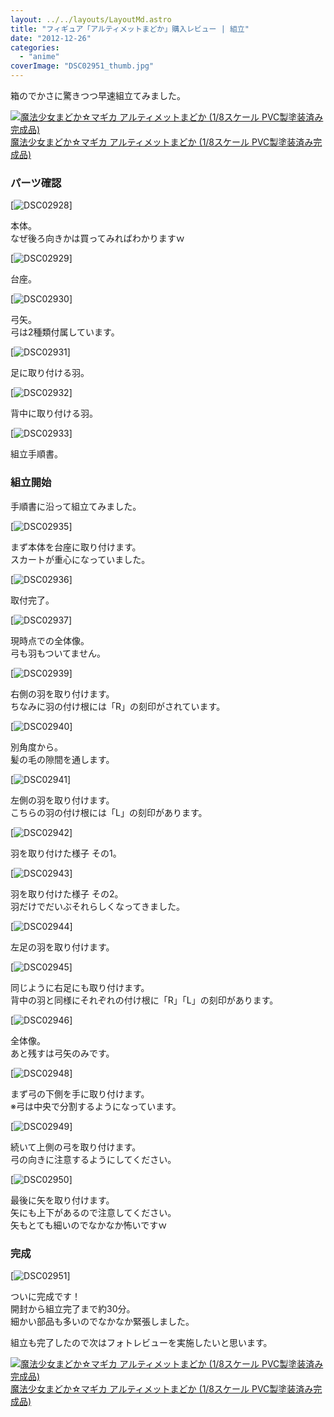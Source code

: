 ```yaml
---
layout: ../../layouts/LayoutMd.astro
title: "フィギュア「アルティメットまどか」購入レビュー | 組立"
date: "2012-12-26"
categories: 
  - "anime"
coverImage: "DSC02951_thumb.jpg"
---
```


箱のでかさに驚きつつ早速組立てみました。

[![魔法少女まどか☆マギカ アルティメットまどか (1/8スケール PVC製塗装済み完成品)](/archive/images/51vSYmlo35L._SL160_.jpg)  
魔法少女まどか☆マギカ アルティメットまどか (1/8スケール PVC製塗装済み完成品)  
](https://www.amazon.co.jp/exec/obidos/ASIN/B0089IW922/mizuka123-22/ref=nosim)

### パーツ確認

[![DSC02928](/archive/images/DSC02928_thumb.jpg "DSC02928")]

本体。  
なぜ後ろ向きかは買ってみればわかりますｗ

[![DSC02929](/archive/images/DSC02929_thumb.jpg "DSC02929")]

台座。

[![DSC02930](/archive/images/DSC02930_thumb.jpg "DSC02930")]

弓矢。  
弓は2種類付属しています。

[![DSC02931](/archive/images/DSC02931_thumb.jpg "DSC02931")]

足に取り付ける羽。

[![DSC02932](/archive/images/DSC02932_thumb.jpg "DSC02932")]

背中に取り付ける羽。

[![DSC02933](/archive/images/DSC02933_thumb.jpg "DSC02933")]

組立手順書。

### 組立開始

手順書に沿って組立てみました。

[![DSC02935](/archive/images/DSC02935_thumb.jpg "DSC02935")]

まず本体を台座に取り付けます。  
スカートが重心になっていました。

[![DSC02936](/archive/images/DSC02936_thumb.jpg "DSC02936")]

取付完了。

[![DSC02937](/archive/images/DSC02937_thumb.jpg "DSC02937")]

現時点での全体像。  
弓も羽もついてません。

[![DSC02939](/archive/images/DSC02939_thumb.jpg "DSC02939")]

右側の羽を取り付けます。  
ちなみに羽の付け根には「R」の刻印がされています。

[![DSC02940](/archive/images/DSC02940_thumb.jpg "DSC02940")]

別角度から。  
髪の毛の隙間を通します。

[![DSC02941](/archive/images/DSC02941_thumb.jpg "DSC02941")]

左側の羽を取り付けます。  
こちらの羽の付け根には「L」の刻印があります。

[![DSC02942](/archive/images/DSC02942_thumb.jpg "DSC02942")]

羽を取り付けた様子 その1。

[![DSC02943](/archive/images/DSC02943_thumb.jpg "DSC02943")]

羽を取り付けた様子 その2。  
羽だけでだいぶそれらしくなってきました。

[![DSC02944](/archive/images/DSC02944_thumb.jpg "DSC02944")]

左足の羽を取り付けます。

[![DSC02945](/archive/images/DSC02945_thumb.jpg "DSC02945")]

同じように右足にも取り付けます。  
背中の羽と同様にそれぞれの付け根に「R」「L」の刻印があります。

[![DSC02946](/archive/images/DSC02946_thumb.jpg "DSC02946")]

全体像。  
あと残すは弓矢のみです。

[![DSC02948](/archive/images/DSC02948_thumb.jpg "DSC02948")]

まず弓の下側を手に取り付けます。  
※弓は中央で分割するようになっています。

[![DSC02949](/archive/images/DSC02949_thumb.jpg "DSC02949")]

続いて上側の弓を取り付けます。  
弓の向きに注意するようにしてください。

[![DSC02950](/archive/images/DSC02950_thumb.jpg "DSC02950")]

最後に矢を取り付けます。  
矢にも上下があるので注意してください。  
矢もとても細いのでなかなか怖いですｗ

### 完成

[![DSC02951](/archive/images/DSC02951_thumb.jpg "DSC02951")]

ついに完成です！  
開封から組立完了まで約30分。  
細かい部品も多いのでなかなか緊張しました。

組立も完了したので次はフォトレビューを実施したいと思います。

[![魔法少女まどか☆マギカ アルティメットまどか (1/8スケール PVC製塗装済み完成品)](/archive/images/51vSYmlo35L._SL160_.jpg)  
魔法少女まどか☆マギカ アルティメットまどか (1/8スケール PVC製塗装済み完成品)](https://www.amazon.co.jp/exec/obidos/ASIN/B0089IW922/mizuka123-22/ref=nosim)
